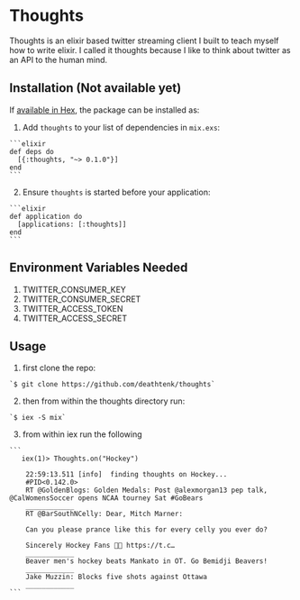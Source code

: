 # Thoughts

Thoughts is an elixir based twitter streaming client I built to teach myself how to write elixir.
I called it thoughts because I like to think about twitter as an API to the human mind.

## Installation (Not available yet)

If [available in Hex](https://hex.pm/docs/publish), the package can be installed as:

  1. Add `thoughts` to your list of dependencies in `mix.exs`:

    ```elixir
    def deps do
      [{:thoughts, "~> 0.1.0"}]
    end
    ```

  2. Ensure `thoughts` is started before your application:

    ```elixir
    def application do
      [applications: [:thoughts]]
    end
    ```

## Environment Variables Needed

  1. TWITTER_CONSUMER_KEY
  2. TWITTER_CONSUMER_SECRET
  3. TWITTER_ACCESS_TOKEN
  4. TWITTER_ACCESS_SECRET  

## Usage

  1. first clone the repo:
  
    `$ git clone https://github.com/deathtenk/thoughts`

  2. then from within the thoughts directory run:
  
    `$ iex -S mix`

  3. from within iex run the following
  
    ```
       iex(1)> Thoughts.on("Hockey")

        22:59:13.511 [info]  finding thoughts on Hockey...
        #PID<0.142.0>
        RT @GoldenBlogs: Golden Medals: Post @alexmorgan13 pep talk, @CalWomensSoccer opens NCAA tourney Sat #GoBears
        ____________
        RT @BarSouthNCelly: Dear, Mitch Marner:

        Can you please prance like this for every celly you ever do?

        Sincerely Hockey Fans 🐴🚨 https://t.c…
        ____________
        Beaver men's hockey beats Mankato in OT. Go Bemidji Beavers!
        ____________
        Jake Muzzin: Blocks five shots against Ottawa
        ____________ 
    ```
